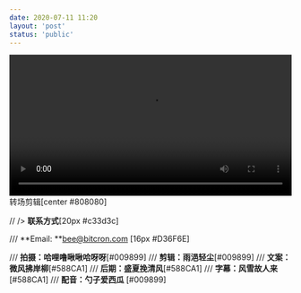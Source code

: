 ```yaml
---
date: 2020-07-11 11:20
layout: 'post'
status: 'public'
---
```


<video width="100%" controls="controls" border=0 autoplay="autoplay"><source src="https://inz.oss-cn-beijing.aliyuncs.com/Videos/The%20Wave.mp4"></video>
转场剪辑[center #808080]

// /> **联系方式**[20px #c33d3c]

/// **Email: **<bee@bitcron.com> [16px #D36F6E]

/// **拍摄：哈哩噜啾啾哈呀呀**[#009899]
/// **剪辑：雨浥轻尘**[#009899]
/// **文案：微风拂岸柳**[#588CA1]
/// **后期：盛夏挽清风**[#588CA1]
/// **字幕：风雪故人来**[#588CA1]
/// **配音：勺子爱西瓜** [#009899]